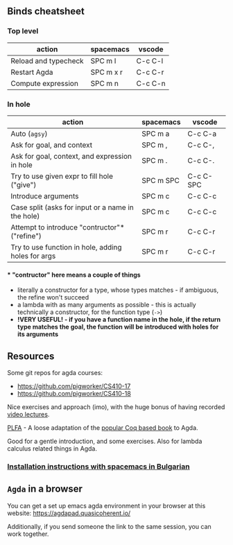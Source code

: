 ## Binds cheatsheet
### Top level
| action               | spacemacs   | vscode  |
|----------------------|-------------|---------|
| Reload and typecheck | SPC m l     | C-c C-l |
| Restart Agda         | SPC m x r   | C-c C-r |
| Compute expression   | SPC m n     | C-c C-n |

### In hole
| action                                             | spacemacs | vscode    |
|----------------------------------------------------|-----------|-----------|
| Auto (`agsy`)                                      | SPC m a   | C-c C-a   |
| Ask for goal, and context                          | SPC m ,   | C-c C-,   |
| Ask for goal, context, and expression in hole      | SPC m .   | C-c C-.   |
| Try to use given expr to fill hole ("give")        | SPC m SPC | C-c C-SPC |
| Introduce arguments                                | SPC m c   | C-c C-c   |
| Case split (asks for input or a name in the hole)  | SPC m c   | C-c C-c   |
| Attempt to introduce "contructor"\* ("refine")     | SPC m r   | C-c C-r   |
| Try to use function in hole, adding holes for args | SPC m r   | C-c C-r   |


#### \* "contructor" here means a couple of things
  * literally a constructor for a type, whose types matches - if ambiguous, the refine won't succeed
  * a lambda with as many arguments as possible - this is actually technically a constructor, for the function type (`->`)
  * **!VERY USEFUL! - if you have a function name in the hole, if the return type matches the goal, the function will be introduced with holes for its arguments**

## Resources
Some git repos for agda courses:
* https://github.com/pigworker/CS410-17
* https://github.com/pigworker/CS410-18

Nice exercises and approach (imo), with the huge bonus of having recorded [video lectures](https://github.com/pigworker/CS410-17#lecture-videos-on-youtube).

[PLFA](https://plfa.github.io/) - A loose adaptation of the [popular Coq based book](https://softwarefoundations.cis.upenn.edu/) to Agda.

Good for a gentle introduction, and some exercises. Also for lambda calculus related things in Agda.

### [Installation instructions with spacemacs in Bulgarian](https://gist.github.com/googleson78/85ce1a8a5d1480c9eb44c5f112cd7ac7)

## `Agda` in a browser
You can get a set up emacs agda environment in your browser at this website:
https://agdapad.quasicoherent.io/

Additionally, if you send someone the link to the same session, you can work together.
